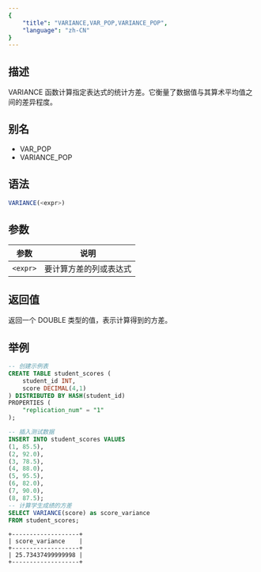 ```yaml
---
{
    "title": "VARIANCE,VAR_POP,VARIANCE_POP",
    "language": "zh-CN"
}
---
```


<!-- 
Licensed to the Apache Software Foundation (ASF) under one
or more contributor license agreements.  See the NOTICE file
distributed with this work for additional information
regarding copyright ownership.  The ASF licenses this file
to you under the Apache License, Version 2.0 (the
"License"); you may not use this file except in compliance
with the License.  You may obtain a copy of the License at

  http://www.apache.org/licenses/LICENSE-2.0

Unless required by applicable law or agreed to in writing,
software distributed under the License is distributed on an
"AS IS" BASIS, WITHOUT WARRANTIES OR CONDITIONS OF ANY
KIND, either express or implied.  See the License for the
specific language governing permissions and limitations
under the License.
-->

## 描述

VARIANCE 函数计算指定表达式的统计方差。它衡量了数据值与其算术平均值之间的差异程度。

## 别名

- VAR_POP
- VARIANCE_POP

## 语法

```sql
VARIANCE(<expr>)
```

## 参数
| 参数 | 说明 |
| -- | -- |
| `<expr>` | 要计算方差的列或表达式 |

## 返回值
返回一个 DOUBLE 类型的值，表示计算得到的方差。

## 举例
```sql
-- 创建示例表
CREATE TABLE student_scores (
    student_id INT,
    score DECIMAL(4,1)
) DISTRIBUTED BY HASH(student_id)
PROPERTIES (
    "replication_num" = "1"
);

-- 插入测试数据
INSERT INTO student_scores VALUES
(1, 85.5),
(2, 92.0),
(3, 78.5),
(4, 88.0),
(5, 95.5),
(6, 82.0),
(7, 90.0),
(8, 87.5);
-- 计算学生成绩的方差
SELECT VARIANCE(score) as score_variance
FROM student_scores;
```

```text
+-------------------+
| score_variance    |
+-------------------+
| 25.73437499999998 |
+-------------------+
```